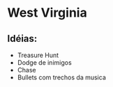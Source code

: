 # West Virginia
## Idéias:
* Treasure Hunt
* Dodge de inimigos
* Chase
* Bullets com trechos da musica


